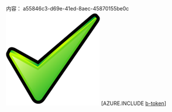 内容： a55846c3-d69e-41ed-8aec-45870155be0c![图像](c970bbab-3f81-4cb5-ad33-fccc800f5c2c.png)
[AZURE.INCLUDE [b-token](fd423c5b-ca95-4093-8d82-e730d59ad594.md)]
